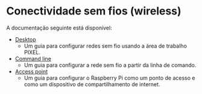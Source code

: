 # Conectividade sem fios (wireless)

A documentação seguinte está disponível: 

- [Desktop](desktop.md)
    - Um guia para configurar redes sem fio usando a área de trabalho PIXEL.
- [Command line](wireless-cli.md)
    - Um guia para configurar a rede sem fio a partir da linha de comando.
- [Access point](access-point.md)
    - Um guia para configurar o Raspberry Pi como um ponto de acesso e como um dispositivo de compartilhamento de internet.
